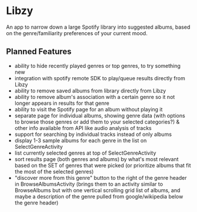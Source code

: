 # Libzy
An app to narrow down a large Spotify library into suggested albums, based on the genre/familiarity preferences of your current mood.

## Planned Features
- ability to hide recently played genres or top genres, to try something new
- integration with spotify remote SDK to play/queue results directly from Libzy
- ability to remove saved albums from library directly from Libzy
- ability to remove album's association with a certain genre so it not longer appears in results for that genre
- ability to visit the Spotify page for an album without playing it
- separate page for individual albums, showing genre data (with options to browse those genres or add them to your selected categories?) & other info available from API like audio analysis of tracks
- support for searching by individual tracks instead of only albums
- display 1-3 sample albums for each genre in the list on SelectGenreActivity
- list currently selected genres at top of SelectGenreActivity
- sort results page (both genres and albums) by what's most relevant based on the SET of genres that were picked (or prioritize albums that fit the most of the selected genres)
- "discover more from this genre" button to the right of the genre header in BrowseAlbumsActivity (brings them to an activity similar to BrowseAlbums but with one vertical scrolling grid list of albums, and maybe a description of the genre pulled from google/wikipedia below the genre header)